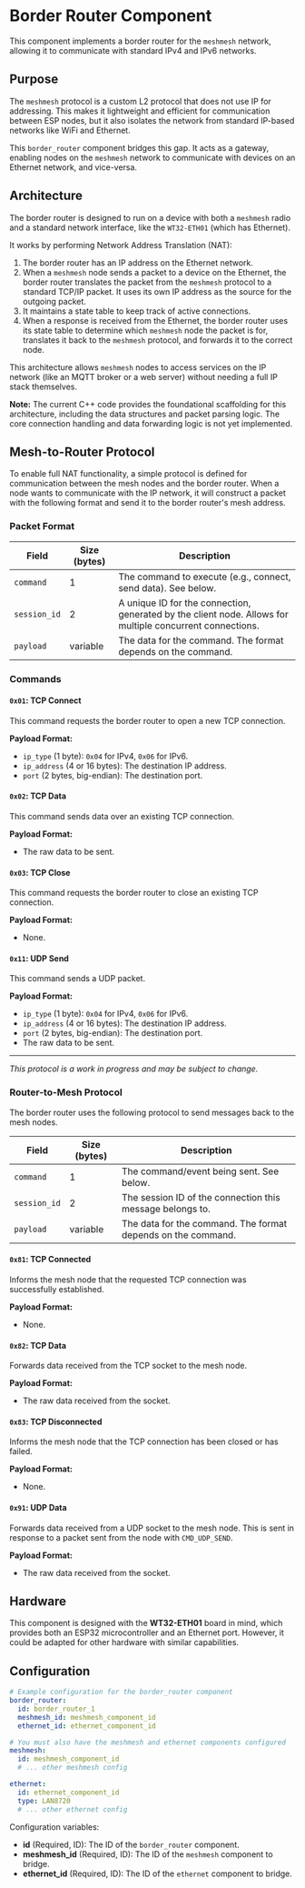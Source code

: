 # Border Router Component

This component implements a border router for the `meshmesh` network, allowing it to communicate with standard IPv4 and IPv6 networks.

## Purpose

The `meshmesh` protocol is a custom L2 protocol that does not use IP for addressing. This makes it lightweight and efficient for communication between ESP nodes, but it also isolates the network from standard IP-based networks like WiFi and Ethernet.

This `border_router` component bridges this gap. It acts as a gateway, enabling nodes on the `meshmesh` network to communicate with devices on an Ethernet network, and vice-versa.

## Architecture

The border router is designed to run on a device with both a `meshmesh` radio and a standard network interface, like the `WT32-ETH01` (which has Ethernet).

It works by performing Network Address Translation (NAT):

1.  The border router has an IP address on the Ethernet network.
2.  When a `meshmesh` node sends a packet to a device on the Ethernet, the border router translates the packet from the `meshmesh` protocol to a standard TCP/IP packet. It uses its own IP address as the source for the outgoing packet.
3.  It maintains a state table to keep track of active connections.
4.  When a response is received from the Ethernet, the border router uses its state table to determine which `meshmesh` node the packet is for, translates it back to the `meshmesh` protocol, and forwards it to the correct node.

This architecture allows `meshmesh` nodes to access services on the IP network (like an MQTT broker or a web server) without needing a full IP stack themselves.

**Note:** The current C++ code provides the foundational scaffolding for this architecture, including the data structures and packet parsing logic. The core connection handling and data forwarding logic is not yet implemented.


## Mesh-to-Router Protocol

To enable full NAT functionality, a simple protocol is defined for communication between the mesh nodes and the border router. When a node wants to communicate with the IP network, it will construct a packet with the following format and send it to the border router's mesh address.

### Packet Format

| Field        | Size (bytes) | Description                                                                                             |
|--------------|--------------|---------------------------------------------------------------------------------------------------------|
| `command`    | 1            | The command to execute (e.g., connect, send data). See below.                                           |
| `session_id` | 2            | A unique ID for the connection, generated by the client node. Allows for multiple concurrent connections. |
| `payload`    | variable     | The data for the command. The format depends on the command.                                            |

### Commands

#### `0x01`: TCP Connect

This command requests the border router to open a new TCP connection.

**Payload Format:**
-   `ip_type` (1 byte): `0x04` for IPv4, `0x06` for IPv6.
-   `ip_address` (4 or 16 bytes): The destination IP address.
-   `port` (2 bytes, big-endian): The destination port.

#### `0x02`: TCP Data

This command sends data over an existing TCP connection.

**Payload Format:**
-   The raw data to be sent.

#### `0x03`: TCP Close

This command requests the border router to close an existing TCP connection.

**Payload Format:**
-   None.

#### `0x11`: UDP Send

This command sends a UDP packet.

**Payload Format:**
-   `ip_type` (1 byte): `0x04` for IPv4, `0x06` for IPv6.
-   `ip_address` (4 or 16 bytes): The destination IP address.
-   `port` (2 bytes, big-endian): The destination port.
-   The raw data to be sent.

---

*This protocol is a work in progress and may be subject to change.*

### Router-to-Mesh Protocol

The border router uses the following protocol to send messages back to the mesh nodes.

| Field        | Size (bytes) | Description                                                     |
|--------------|--------------|-----------------------------------------------------------------|
| `command`    | 1            | The command/event being sent. See below.                        |
| `session_id` | 2            | The session ID of the connection this message belongs to.       |
| `payload`    | variable     | The data for the command. The format depends on the command.    |

#### `0x81`: TCP Connected

Informs the mesh node that the requested TCP connection was successfully established.

**Payload Format:**
-   None.

#### `0x82`: TCP Data

Forwards data received from the TCP socket to the mesh node.

**Payload Format:**
-   The raw data received from the socket.

#### `0x83`: TCP Disconnected

Informs the mesh node that the TCP connection has been closed or has failed.

**Payload Format:**
-   None.

#### `0x91`: UDP Data

Forwards data received from a UDP socket to the mesh node. This is sent in response to a packet sent from the node with `CMD_UDP_SEND`.

**Payload Format:**
-   The raw data received from the socket.

## Hardware

This component is designed with the **WT32-ETH01** board in mind, which provides both an ESP32 microcontroller and an Ethernet port. However, it could be adapted for other hardware with similar capabilities.

## Configuration

```yaml
# Example configuration for the border_router component
border_router:
  id: border_router_1
  meshmesh_id: meshmesh_component_id
  ethernet_id: ethernet_component_id

# You must also have the meshmesh and ethernet components configured
meshmesh:
  id: meshmesh_component_id
  # ... other meshmesh config

ethernet:
  id: ethernet_component_id
  type: LAN8720
  # ... other ethernet config
```

Configuration variables:

*   **id** (Required, ID): The ID of the `border_router` component.
*   **meshmesh_id** (Required, ID): The ID of the `meshmesh` component to bridge.
*   **ethernet_id** (Required, ID): The ID of the `ethernet` component to bridge.
